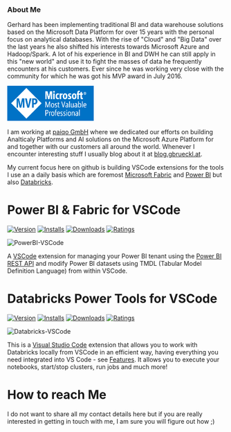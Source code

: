 ### About Me

Gerhard has been implementing traditional BI and data warehouse solutions based on the Microsoft Data Platform for over 15 years with the personal focus on analytical databases. With the rise of "Cloud" and "Big Data" over the last years he also shifted his interests towards Microsoft Azure and Hadoop/Spark. A lot of his experience in BI and DWH he can still apply in this "new world" and use it to fight the masses of data he frequently encounters at his customers. Ever since he was working very close with the community for which he was got his MVP award in July 2016.

<img src="./images/Microsoft_MVP_banner.png" alt="alt text" width="200"/>

I am working at [paiqo GmbH](https://paiqo.com) where we dedicated our efforts on building Analticaly Platforms and AI solutions on the Microsoft Azure Platform for and together with our customers all around the world. Whenever I encounter interesting stuff I usually blog about it at [blog.gbrueckl.at](https://blog.gbrueckl.at). 

My current focus here on github is building VSCode extensions for the tools I use an a daily basis which are foremost [Microsoft Fabric](https://learn.microsoft.com/en-us/fabric/get-started/microsoft-fabric-overview) and [Power BI](https://learn.microsoft.com/en-us/power-bi/fundamentals/power-bi-overview) but also [Databricks](https://www.databricks.com/).

# Power BI & Fabric for VSCode
[![Version](https://img.shields.io/visual-studio-marketplace/v/GerhardBrueckl.powerbi-vscode)](https://marketplace.visualstudio.com/items?itemName=GerhardBrueckl.powerbi-vscode)
[![Installs](https://img.shields.io/visual-studio-marketplace/i/GerhardBrueckl.powerbi-vscode)](https://marketplace.visualstudio.com/items?itemName=GerhardBrueckl.powerbi-vscode)
[![Downloads](https://img.shields.io/visual-studio-marketplace/d/GerhardBrueckl.powerbi-vscode)](https://marketplace.visualstudio.com/items?itemName=GerhardBrueckl.powerbi-vscode)
[![Ratings](https://img.shields.io/visual-studio-marketplace/r/GerhardBrueckl.powerbi-vscode)](https://marketplace.visualstudio.com/items?itemName=GerhardBrueckl.powerbi-vscode)

![PowerBI-VSCode](https://raw.githubusercontent.com/gbrueckl/PowerBI-VSCode/master//images/PowerBI-VSCode.png?raw=true "PowerBI-VSCode")

A [VSCode](https://code.visualstudio.com/) extension for managing your Power BI tenant using the [Power BI REST API](https://docs.microsoft.com/en-us/rest/api/power-bi/) and modify Power BI datasets using TMDL (Tabular Model Definition Language) from within VSCode.

# Databricks Power Tools for VSCode
[![Version](https://img.shields.io/visual-studio-marketplace/v/paiqo.databricks-vscode)](https://marketplace.visualstudio.com/items?itemName=paiqo.databricks-vscode)
[![Installs](https://img.shields.io/visual-studio-marketplace/i/paiqo.databricks-vscode)](https://marketplace.visualstudio.com/items?itemName=paiqo.databricks-vscode)
[![Downloads](https://img.shields.io/visual-studio-marketplace/d/paiqo.databricks-vscode)](https://marketplace.visualstudio.com/items?itemName=paiqo.databricks-vscode)
[![Ratings](https://img.shields.io/visual-studio-marketplace/r/paiqo.databricks-vscode)](https://marketplace.visualstudio.com/items?itemName=paiqo.databricks-vscode)

![Databricks-VSCode](https://raw.githubusercontent.com/paiqo/Databricks-VSCode/master/images/Databricks-VSCode.jpg "Databricks-VSCode")

This is a [Visual Studio Code](https://code.visualstudio.com/) extension that allows you to work with Databricks locally from VSCode in an efficient way, having everything you need integrated into VS Code - see [Features](#features). It allows you to execute your notebooks, start/stop clusters, run jobs and much more!

# How to reach Me

I do not want to share all my contact details here but if you are really interested in getting in touch with me, I am sure you will figure out how ;) 

<!--
**gbrueckl/gbrueckl** is a ✨ _special_ ✨ repository because its `README.md` (this file) appears on your GitHub profile.

Here are some ideas to get you started:

- 🔭 I’m currently working on ...
- 🌱 I’m currently learning ...
- 👯 I’m looking to collaborate on ...
- 🤔 I’m looking for help with ...
- 💬 Ask me about ...
- 📫 How to reach me: ...
- 😄 Pronouns: ...
- ⚡ Fun fact: ...
-->
